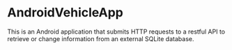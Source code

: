 # AndroidVehicleApp
This is an Android application that submits HTTP requests to a restful API to retrieve or change information from an external SQLite database.
